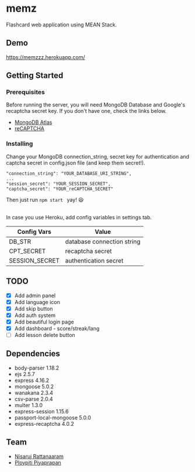 # memz
Flashcard web application using MEAN Stack.

## Demo ##
https://memzzz.herokuapp.com/

## Getting Started ##

### Prerequisites ###

Before running the server, you will need MongoDB Database and Google's recaptcha secret key. If you don't have one, check the links below.
- [MongoDB Atlas](https://www.mongodb.com/cloud/atlas)
- [reCAPTCHA](https://www.google.com/recaptcha)

### Installing ###

Change your MongoDB connection_string, secret key for authentication and captcha secret in config.json file (and keep them secret!).
```
"connection_string": "YOUR_DATABASE_URI_STRING",
...
"session_secret": "YOUR_SESSION_SECRET",
"captcha_secret": "YOUR_reCAPTCHA_SECRET"
```
Then just run `npm start ` yay! :smiley:
<br><br>


In case you use Heroku, add config variables in settings tab.

| Config Vars    | Value                       |
| -------------- | --------------------------- |
| DB_STR         | database connection string  |
| CPT_SECRET     | recaptcha secret            |
| SESSION_SECRET | authentication secret       |

## TODO ##
- [x] Add admin panel
- [x] Add language icon
- [x] Add skip button
- [x] Add auth system
- [x] Add beautiful login page
- [x] Add dashboard - score/streak/lang
- [ ] Add lesson delete button

## Dependencies ##
- body-parser 1.18.2
- ejs 2.5.7
- express 4.16.2
- mongoose 5.0.2
- wanakana 2.3.4
- csv-parse 2.0.4
- multer 1.3.0
- express-session 1.15.6
- passport-local-mongoose 5.0.0
- express-recaptcha 4.0.2

## Team ##
- [Nisaruj Rattanaaram](https://github.com/nisaruj)
- [Ploypiti Piyaprapan](https://github.com/ploypiti)
